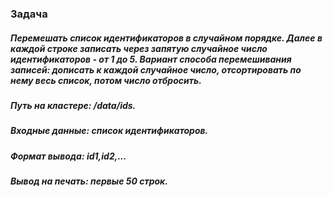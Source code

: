 ### Задача

##### Перемешать список идентификаторов в случайном порядке. Далее в каждой строке записать через запятую случайное число идентификаторов - от 1 до 5. Вариант способа перемешивания записей: дописать к каждой случайное число, отсортировать по нему весь список, потом число отбросить.

##### Путь на кластере: /data/ids.  
##### Входные данные: список идентификаторов.  
##### Формат вывода: id1,id2,...  
##### Вывод на печать: первые 50 строк.

